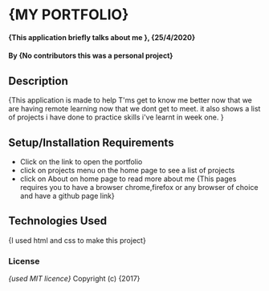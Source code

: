 # {MY PORTFOLIO}
#### {This application briefly talks about me }, {25/4/2020}
#### By **{No contributors this was a personal project}**
## Description
{This application is made to help T'ms get to know me better now that we are having remote learning now that we dont get to meet. it also shows a list of projects i have done to practice skills i've learnt in week one. }
## Setup/Installation Requirements
* Click on the link to open the portfolio
* click on projects menu on the home page to see a list of projects
* click on About on home page to read more about me
{This pages requires you to have a browser chrome,firefox or any browser of choice and have a github page link}
## Technologies Used
{I used html and css to make this project}
### License
*{used MIT licence}*
Copyright (c) {2017}
